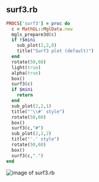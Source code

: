 
## surf3.rb

```ruby
PROCS['surf3'] = proc do
  c = MathGL::MglData.new
  mgls_prepare3d(c)
  if !$mini
    sub_plot(2,2,0)
    title("Surf3 plot (default)")
  end
  rotate(50,60)
  light(true)
  alpha(true)
  box()
  surf3(c)
  if $mini
    return
  end
  sub_plot(2,2,1)
  title("'\\#' style")
  rotate(50,60)
  box()
  surf3(c,"#")
  sub_plot(2,2,2)
  title("'.' style")
  rotate(50,60)
  box()
  surf3(c,".")
end
```
![image of surf3.rb](https://raw.github.com/masa16/ruby-mathgl-sample/master/samples/surf3/surf3.png)
